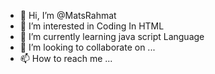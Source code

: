 - 👋 Hi, I’m @MatsRahmat
- 👀 I’m interested in Coding In HTML
- 🌱 I’m currently learning java script Language
- 💞️ I’m looking to collaborate on ...
- 📫 How to reach me ...

<!---
MatsRahmat/MatsRahmat is a ✨ special ✨ repository because its `README.md` (this file) appears on your GitHub profile.
You can click the Preview link to take a look at your changes.
--->

